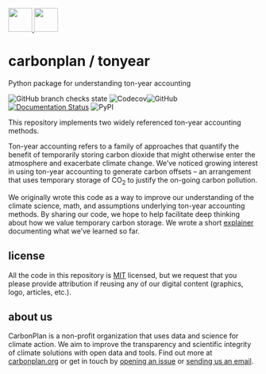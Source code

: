 <p align="left">
  <a href="https://carbonplan.org/#gh-light-mode-only">
    <img
      src="https://carbonplan-assets.s3.amazonaws.com/monogram/dark-small.png"
      height="48px"
    />
  </a>
  <a href="https://carbonplan.org/#gh-dark-mode-only">
    <img
      src="https://carbonplan-assets.s3.amazonaws.com/monogram/light-small.png"
      height="48px"
    />
  </a>
</p>

# carbonplan / tonyear

Python package for understanding ton-year accounting

![GitHub branch checks state](https://img.shields.io/github/checks-status/carbonplan/ton-year/main?style=flat-square)
![Codecov](https://img.shields.io/codecov/c/github/carbonplan/ton-year?style=flat-square)![GitHub](https://img.shields.io/github/license/carbonplan/ton-year?style=flat-square)
[![Documentation Status](https://readthedocs.org/projects/ton-year/badge/?version=latest)](https://ton-year.readthedocs.io/en/latest/?badge=latest)
![PyPI](https://img.shields.io/pypi/v/tonyear?style=flat-square)

This repository implements two widely referenced ton-year accounting methods.

Ton-year accounting refers to a family of approaches that quantify the benefit of temporarily storing carbon dioxide that might otherwise enter the atmosphere and exacerbate climate change. We’ve noticed growing interest in using ton-year accounting to generate carbon offsets – an arrangement that uses temporary storage of CO<sub>2</sub> to justify the on-going carbon pollution.

We originally wrote this code as a way to improve our understanding of the climate science, math, and assumptions underlying ton-year accounting methods. By sharing our code, we hope to help facilitate deep thinking about how we value temporary carbon storage. We wrote a short [explainer](https://carbonplan.org/research/ton-year-explainer) documenting what we’ve learned so far.

## license

All the code in this repository is [MIT](https://choosealicense.com/licenses/mit/) licensed, but we request that you please provide attribution if reusing any of our digital content (graphics, logo, articles, etc.).

## about us

CarbonPlan is a non-profit organization that uses data and science for climate action. We aim to improve the transparency and scientific integrity of climate solutions with open data and tools. Find out more at [carbonplan.org](https://carbonplan.org/) or get in touch by [opening an issue](https://github.com/carbonplan/ton-year/issues/new) or [sending us an email](mailto:hello@carbonplan.org).
